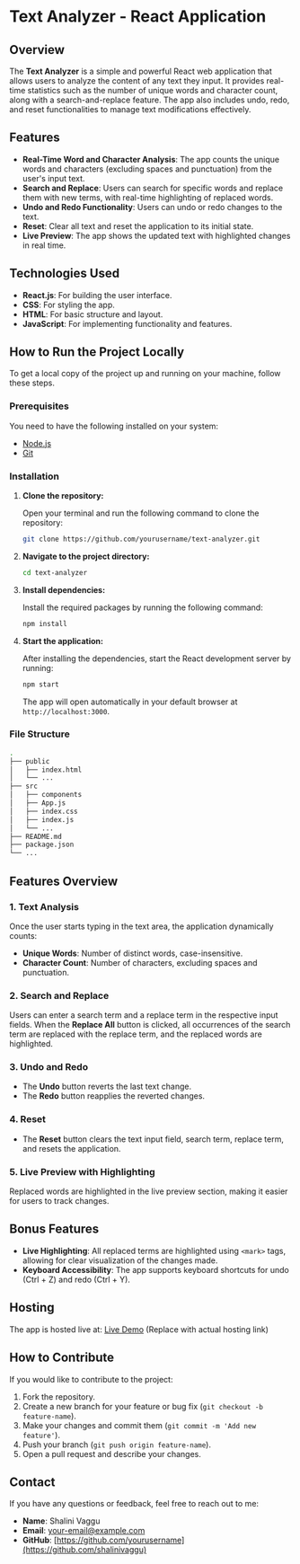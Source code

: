 # Text Analyzer - React Application

## Overview

The **Text Analyzer** is a simple and powerful React web application that allows users to analyze the content of any text they input. It provides real-time statistics such as the number of unique words and character count, along with a search-and-replace feature. The app also includes undo, redo, and reset functionalities to manage text modifications effectively.

## Features

- **Real-Time Word and Character Analysis**: The app counts the unique words and characters (excluding spaces and punctuation) from the user's input text.
- **Search and Replace**: Users can search for specific words and replace them with new terms, with real-time highlighting of replaced words.
- **Undo and Redo Functionality**: Users can undo or redo changes to the text.
- **Reset**: Clear all text and reset the application to its initial state.
- **Live Preview**: The app shows the updated text with highlighted changes in real time.

## Technologies Used

- **React.js**: For building the user interface.
- **CSS**: For styling the app.
- **HTML**: For basic structure and layout.
- **JavaScript**: For implementing functionality and features.

## How to Run the Project Locally

To get a local copy of the project up and running on your machine, follow these steps.

### Prerequisites

You need to have the following installed on your system:

- [Node.js](https://nodejs.org/en/download/)
- [Git](https://git-scm.com/)

### Installation

1. **Clone the repository:**

   Open your terminal and run the following command to clone the repository:

   ```bash
   git clone https://github.com/yourusername/text-analyzer.git
   ```

2. **Navigate to the project directory:**

   ```bash
   cd text-analyzer
   ```

3. **Install dependencies:**

   Install the required packages by running the following command:

   ```bash
   npm install
   ```

4. **Start the application:**

   After installing the dependencies, start the React development server by running:

   ```bash
   npm start
   ```

   The app will open automatically in your default browser at `http://localhost:3000`.

### File Structure

```bash
.
├── public
│   ├── index.html
│   └── ...
├── src
│   ├── components
│   ├── App.js
│   ├── index.css
│   ├── index.js
│   └── ...
├── README.md
├── package.json
└── ...
```

## Features Overview

### 1. **Text Analysis**

Once the user starts typing in the text area, the application dynamically counts:
- **Unique Words**: Number of distinct words, case-insensitive.
- **Character Count**: Number of characters, excluding spaces and punctuation.

### 2. **Search and Replace**

Users can enter a search term and a replace term in the respective input fields. When the **Replace All** button is clicked, all occurrences of the search term are replaced with the replace term, and the replaced words are highlighted.

### 3. **Undo and Redo**

- The **Undo** button reverts the last text change.
- The **Redo** button reapplies the reverted changes.

### 4. **Reset**

- The **Reset** button clears the text input field, search term, replace term, and resets the application.

### 5. **Live Preview with Highlighting**

Replaced words are highlighted in the live preview section, making it easier for users to track changes.

## Bonus Features

- **Live Highlighting**: All replaced terms are highlighted using `<mark>` tags, allowing for clear visualization of the changes made.
- **Keyboard Accessibility**: The app supports keyboard shortcuts for undo (Ctrl + Z) and redo (Ctrl + Y).
  
## Hosting

The app is hosted live at: [Live Demo](https://your-app-hosting-link.com) (Replace with actual hosting link)

## How to Contribute

If you would like to contribute to the project:

1. Fork the repository.
2. Create a new branch for your feature or bug fix (`git checkout -b feature-name`).
3. Make your changes and commit them (`git commit -m 'Add new feature'`).
4. Push your branch (`git push origin feature-name`).
5. Open a pull request and describe your changes.


## Contact

If you have any questions or feedback, feel free to reach out to me:

- **Name**: Shalini Vaggu
- **Email**: [your-email@example.com](mailto:your-vaggushalini@gmail.com)
- **GitHub**: [https://github.com/yourusername](https://github.com/shalinivaggu)
```

